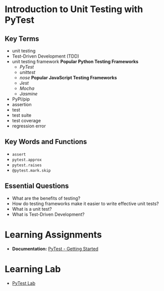 # Introduction to Unit Testing with PyTest

## Key Terms
* unit testing
* Test-Driven Development (TDD)
* unit testing framework
  **Popular Python Testing Frameworks**
  * _PyTest_
  * _unittest_
  * _nose_
  **Popular JavaScript Testing Frameworks**
  * _Jest_
  * _Mocha_
  * _Jasmine_
* PyPI/pip
* assertion
* test
* test suite
* test coverage
* regression error

## Key Words and Functions
* `assert`
* `pytest.approx`
* `pytest.raises`
* `@pytest.mark.skip`

## Essential Questions
* What are the benefits of testing?
* How do testing frameworks make it easier to write effective unit tests?
* What is a unit test?
* What is Test-Driven Development?

# Learning Assignments
* **Documentation:** [PyTest - Getting Started](https://docs.pytest.org/en/latest/getting-started.html)

# Learning Lab
* [PyTest Lab](https://github.com/The-Marcy-Lab-School/pytest_lab)
